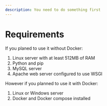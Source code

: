 ```yaml
---
description: You need to do something first
---
```


# Requirements

If you planed to use it without Docker:

1. Linux server with at least 512MB of RAM
2. Python and pip
3. MySQL server
4. Apache web server configured to use WSGI

However if you planned to use it with Docker:

1. Linux or Windows server
2. Docker and Docker compose installed

